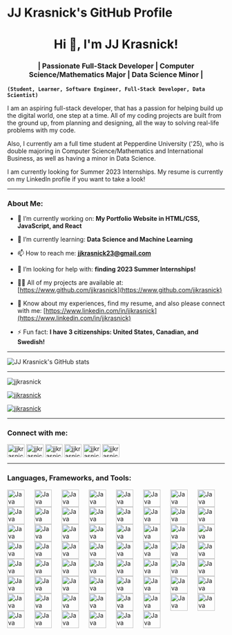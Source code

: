 # JJ Krasnick's GitHub Profile

<h1 align="center">Hi 👋, I'm JJ Krasnick!</h1>
<h3 align="center">| Passionate Full-Stack Developer | Computer Science/Mathematics Major | Data Science Minor |</h3>

**`(Student, Learner, Software Engineer, Full-Stack Developer, Data Scientist)`**

I am an aspiring full-stack developer, that has a passion for helping build up the digital world, one step at a time. All of my coding projects are built from the ground up, from planning and designing, all the way to solving real-life problems with my code.

Also, I currently am a full time student at Pepperdine University ('25), who is double majoring in Computer Science/Mathematics and International Business, as well as having a minor in Data Science.  

I am currently looking for Summer 2023 Internships. My resume is currently on my LinkedIn profile if you want to take a look!

---

### About Me:

- 🔭 I’m currently working on: **My Portfolio Website in HTML/CSS, JavaScript, and React**

- 🌱 I’m currently learning: **Data Science and Machine Learning**

- 📫 How to reach me: **jjkrasnick23@gmail.com**

- 🤝 I’m looking for help with: **finding 2023 Summer Internships!**

- 👨‍💻 All of my projects are available at: [https://www.github.com/jjkrasnick](https://www.github.com/jjkrasnick)

- 📄 Know about my experiences, find my resume, and also please connect with me: [https://www.linkedin.com/in/jjkrasnick](https://www.linkedin.com/in/jjkrasnick)

- ⚡ Fun fact: **I have 3 citizenships: United States, Canadian, and Swedish!**

---

![JJ Krasnick's GitHub stats](https://github-readme-stats.vercel.app/api?username=jjkrasnick&show_icons=true&theme=dracula)

---

<p align="left"> <img src="https://komarev.com/ghpvc/?username=jjkrasnick&label=Profile%20views&color=0e75b6&style=flat" alt="jjkrasnick" /> </p>

<p align="left"> <a href="https://github.com/ryo-ma/github-profile-trophy"><img src="https://github-profile-trophy.vercel.app/?username=jjkrasnick" alt="jjkrasnick" /></a> </p>

<p align="left"> <a href="https://twitter.com/jjkrasnick" target="blank"><img src="https://img.shields.io/twitter/follow/jjkrasnick?logo=twitter&style=for-the-badge" alt="jjkrasnick" /></a> </p>

---

<h3 align="left">Connect with me:</h3>
<p align="left">
<a href="https://linkedin.com/in/jjkrasnick" target="blank"><img align="center" src="https://raw.githubusercontent.com/rahuldkjain/github-profile-readme-generator/master/src/images/icons/Social/linked-in-alt.svg" alt="jjkrasnick" height="30" width="40" /></a>
<a href="https://twitter.com/jjkrasnick" target="blank"><img align="center" src="https://raw.githubusercontent.com/rahuldkjain/github-profile-readme-generator/master/src/images/icons/Social/twitter.svg" alt="jjkrasnick" height="30" width="40" /></a>
<a href="https://kaggle.com/jjkrasnick" target="blank"><img align="center" src="https://raw.githubusercontent.com/rahuldkjain/github-profile-readme-generator/master/src/images/icons/Social/kaggle.svg" alt="jjkrasnick" height="30" width="40" /></a>
<a href="https://fb.com/jjkrasnick" target="blank"><img align="center" src="https://raw.githubusercontent.com/rahuldkjain/github-profile-readme-generator/master/src/images/icons/Social/facebook.svg" alt="jjkrasnick" height="30" width="40" /></a>
<a href="https://instagram.com/jjkrasnick" target="blank"><img align="center" src="https://raw.githubusercontent.com/rahuldkjain/github-profile-readme-generator/master/src/images/icons/Social/instagram.svg" alt="jjkrasnick" height="30" width="40" /></a>
<a href="https://www.hackerrank.com/jjkrasnick" target="blank"><img align="center" src="https://raw.githubusercontent.com/rahuldkjain/github-profile-readme-generator/master/src/images/icons/Social/hackerrank.svg" alt="jjkrasnick" height="30" width="40" /></a>

---

### Languages, Frameworks, and Tools:

<img align="left" alt="Java" width="40px" style="padding-right:20px;" src="https://cdn.jsdelivr.net/gh/devicons/devicon/icons/amazonwebservices/amazonwebservices-plain-wordmark.svg" />
<img align="left" alt="Java" width="40px" style="padding-right:20px;"
<img src="https://cdn.jsdelivr.net/gh/devicons/devicon/icons/android/android-original.svg" />
<img align="left" alt="Java" width="40px" style="padding-right:20px;"
<img src="https://cdn.jsdelivr.net/gh/devicons/devicon/icons/angularjs/angularjs-original.svg" />
<img align="left" alt="Java" width="40px" style="padding-right:20px;"
<img src="https://cdn.jsdelivr.net/gh/devicons/devicon/icons/apache/apache-original.svg" />
<img align="left" alt="Java" width="40px" style="padding-right:20px;"
<img src="https://cdn.jsdelivr.net/gh/devicons/devicon/icons/apple/apple-original.svg" />
<img align="left" alt="Java" width="40px" style="padding-right:20px;"
<img src="https://cdn.jsdelivr.net/gh/devicons/devicon/icons/azure/azure-original.svg" />
<img align="left" alt="Java" width="40px" style="padding-right:20px;"
<img src="https://cdn.jsdelivr.net/gh/devicons/devicon/icons/bash/bash-original.svg" />
<img align="left" alt="Java" width="40px" style="padding-right:20px;"
<img src="https://cdn.jsdelivr.net/gh/devicons/devicon/icons/bitbucket/bitbucket-original.svg" />
<img align="left" alt="Java" width="40px" style="padding-right:20px;"
<img src="https://cdn.jsdelivr.net/gh/devicons/devicon/icons/bootstrap/bootstrap-original.svg" />
<img align="left" alt="Java" width="40px" style="padding-right:20px;"
<img src="https://cdn.jsdelivr.net/gh/devicons/devicon/icons/c/c-original.svg" />
<img align="left" alt="Java" width="40px" style="padding-right:20px;"
<img src="https://cdn.jsdelivr.net/gh/devicons/devicon/icons/cplusplus/cplusplus-original.svg" />
<img align="left" alt="Java" width="40px" style="padding-right:20px;"
<img src="https://cdn.jsdelivr.net/gh/devicons/devicon/icons/csharp/csharp-original.svg" />
<img align="left" alt="Java" width="40px" style="padding-right:20px;"
<img src="https://cdn.jsdelivr.net/gh/devicons/devicon/icons/django/django-plain.svg" />
<img align="left" alt="Java" width="40px" style="padding-right:20px;"
<img src="https://cdn.jsdelivr.net/gh/devicons/devicon/icons/docker/docker-original.svg" />
<img align="left" alt="Java" width="40px" style="padding-right:20px;"
<img src="https://cdn.jsdelivr.net/gh/devicons/devicon/icons/flask/flask-original.svg" />
<img align="left" alt="Java" width="40px" style="padding-right:20px;"
<img src="https://cdn.jsdelivr.net/gh/devicons/devicon/icons/git/git-original.svg" />
<img align="left" alt="Java" width="40px" style="padding-right:20px;"
<img src="https://cdn.jsdelivr.net/gh/devicons/devicon/icons/github/github-original.svg" />
<img align="left" alt="Java" width="40px" style="padding-right:20px;"
<img src="https://cdn.jsdelivr.net/gh/devicons/devicon/icons/go/go-original.svg" />
<img align="left" alt="Java" width="40px" style="padding-right:20px;"
<img src="https://cdn.jsdelivr.net/gh/devicons/devicon/icons/googlecloud/googlecloud-original.svg" />
<img align="left" alt="Java" width="40px" style="padding-right:20px;"
<img src="https://cdn.jsdelivr.net/gh/devicons/devicon/icons/html5/html5-original.svg" />
<img align="left" alt="Java" width="40px" style="padding-right:20px;"
<img src="https://cdn.jsdelivr.net/gh/devicons/devicon/icons/java/java-original.svg" />
<img align="left" alt="Java" width="40px" style="padding-right:20px;"
<img src="https://cdn.jsdelivr.net/gh/devicons/devicon/icons/javascript/javascript-original.svg" />
<img align="left" alt="Java" width="40px" style="padding-right:20px;"
<img src="https://cdn.jsdelivr.net/gh/devicons/devicon/icons/jquery/jquery-original.svg" />
<img align="left" alt="Java" width="40px" style="padding-right:20px;"
<img src="https://cdn.jsdelivr.net/gh/devicons/devicon/icons/kaggle/kaggle-original.svg" />
<img align="left" alt="Java" width="40px" style="padding-right:20px;"
<img src="https://cdn.jsdelivr.net/gh/devicons/devicon/icons/kotlin/kotlin-original.svg" />
<img align="left" alt="Java" width="40px" style="padding-right:20px;"
<img src="https://cdn.jsdelivr.net/gh/devicons/devicon/icons/kubernetes/kubernetes-plain.svg" />
<img align="left" alt="Java" width="40px" style="padding-right:20px;"
<img src="https://cdn.jsdelivr.net/gh/devicons/devicon/icons/laravel/laravel-plain.svg" />
<img align="left" alt="Java" width="40px" style="padding-right:20px;"
<img src="https://cdn.jsdelivr.net/gh/devicons/devicon/icons/linkedin/linkedin-original.svg" />
<img align="left" alt="Java" width="40px" style="padding-right:20px;"
<img src="https://cdn.jsdelivr.net/gh/devicons/devicon/icons/lua/lua-original.svg" />
<img align="left" alt="Java" width="40px" style="padding-right:20px;"
<img src="https://cdn.jsdelivr.net/gh/devicons/devicon/icons/linux/linux-original.svg" />
<img align="left" alt="Java" width="40px" style="padding-right:20px;"
<img src="https://cdn.jsdelivr.net/gh/devicons/devicon/icons/matlab/matlab-original.svg" />
<img align="left" alt="Java" width="40px" style="padding-right:20px;"
<img src="https://cdn.jsdelivr.net/gh/devicons/devicon/icons/mongodb/mongodb-original.svg" />
<img align="left" alt="Java" width="40px" style="padding-right:20px;"
<img src="https://cdn.jsdelivr.net/gh/devicons/devicon/icons/mysql/mysql-original.svg" />
<img align="left" alt="Java" width="40px" style="padding-right:20px;"
<img src="https://cdn.jsdelivr.net/gh/devicons/devicon/icons/nestjs/nestjs-plain.svg" />
<img align="left" alt="Java" width="40px" style="padding-right:20px;"
<img src="https://cdn.jsdelivr.net/gh/devicons/devicon/icons/nextjs/nextjs-original.svg" />
<img align="left" alt="Java" width="40px" style="padding-right:20px;"
<img src="https://cdn.jsdelivr.net/gh/devicons/devicon/icons/nodejs/nodejs-original.svg" />
<img align="left" alt="Java" width="40px" style="padding-right:20px;"
<img src="https://cdn.jsdelivr.net/gh/devicons/devicon/icons/numpy/numpy-original.svg" />
<img align="left" alt="Java" width="40px" style="padding-right:20px;"
<img src="https://cdn.jsdelivr.net/gh/devicons/devicon/icons/objectivec/objectivec-plain.svg" />
<img align="left" alt="Java" width="40px" style="padding-right:20px;"
<img src="https://cdn.jsdelivr.net/gh/devicons/devicon/icons/objectivec/objectivec-plain.svg" />
<img align="left" alt="Java" width="40px" style="padding-right:20px;"
<img src="https://cdn.jsdelivr.net/gh/devicons/devicon/icons/oracle/oracle-original.svg" />
<img align="left" alt="Java" width="40px" style="padding-right:20px;"
<img src="https://cdn.jsdelivr.net/gh/devicons/devicon/icons/pandas/pandas-original.svg" />
<img align="left" alt="Java" width="40px" style="padding-right:20px;"
<img src="https://cdn.jsdelivr.net/gh/devicons/devicon/icons/php/php-original.svg" />
<img align="left" alt="Java" width="40px" style="padding-right:20px;"
<img src="https://cdn.jsdelivr.net/gh/devicons/devicon/icons/postgresql/postgresql-original.svg" />
<img align="left" alt="Java" width="40px" style="padding-right:20px;"
<img src="https://cdn.jsdelivr.net/gh/devicons/devicon/icons/python/python-original.svg" />
<img align="left" alt="Java" width="40px" style="padding-right:20px;"
<img src="https://cdn.jsdelivr.net/gh/devicons/devicon/icons/pytorch/pytorch-original.svg" />
<img align="left" alt="Java" width="40px" style="padding-right:20px;"
<img src="https://cdn.jsdelivr.net/gh/devicons/devicon/icons/r/r-original.svg" />
<img align="left" alt="Java" width="40px" style="padding-right:20px;"
<img src="https://cdn.jsdelivr.net/gh/devicons/devicon/icons/react/react-original.svg" />
<img align="left" alt="Java" width="40px" style="padding-right:20px;"
<img src="https://cdn.jsdelivr.net/gh/devicons/devicon/icons/redhat/redhat-original.svg" />
<img align="left" alt="Java" width="40px" style="padding-right:20px;"
<img src="https://cdn.jsdelivr.net/gh/devicons/devicon/icons/redux/redux-original.svg" />
<img align="left" alt="Java" width="40px" style="padding-right:20px;"
<img src="https://cdn.jsdelivr.net/gh/devicons/devicon/icons/ruby/ruby-original.svg" />
<img align="left" alt="Java" width="40px" style="padding-right:20px;"
<img src="https://cdn.jsdelivr.net/gh/devicons/devicon/icons/rust/rust-plain.svg" />
<img align="left" alt="Java" width="40px" style="padding-right:20px;"
<img src="https://cdn.jsdelivr.net/gh/devicons/devicon/icons/scala/scala-original.svg" />
<img align="left" alt="Java" width="40px" style="padding-right:20px;"
<img src="https://cdn.jsdelivr.net/gh/devicons/devicon/icons/slack/slack-original.svg" />
<img align="left" alt="Java" width="40px" style="padding-right:20px;"
<img src="https://cdn.jsdelivr.net/gh/devicons/devicon/icons/swift/swift-original.svg" />
<img align="left" alt="Java" width="40px" style="padding-right:20px;"
<img src="https://cdn.jsdelivr.net/gh/devicons/devicon/icons/tensorflow/tensorflow-original.svg" />
<img align="left" alt="Java" width="40px" style="padding-right:20px;"
<img src="https://cdn.jsdelivr.net/gh/devicons/devicon/icons/terraform/terraform-original.svg" />
<img align="left" alt="Java" width="40px" style="padding-right:20px;"
<img src="https://cdn.jsdelivr.net/gh/devicons/devicon/icons/typescript/typescript-original.svg" />
<img align="left" alt="Java" width="40px" style="padding-right:20px;"
<img src="https://cdn.jsdelivr.net/gh/devicons/devicon/icons/unity/unity-original.svg" />
<img align="left" alt="Java" width="40px" style="padding-right:20px;"
<img src="https://cdn.jsdelivr.net/gh/devicons/devicon/icons/unix/unix-original.svg" />
<img align="left" alt="Java" width="40px" style="padding-right:20px;"
<img src="https://cdn.jsdelivr.net/gh/devicons/devicon/icons/vuejs/vuejs-original.svg" />
<img align="left" alt="Java" width="40px" style="padding-right:20px;"
<img src="https://cdn.jsdelivr.net/gh/devicons/devicon/icons/vscode/vscode-original.svg" />
<img align="left" alt="Java" width="40px" style="padding-right:20px;"
<img src="https://cdn.jsdelivr.net/gh/devicons/devicon/icons/vuetify/vuetify-original.svg" />
